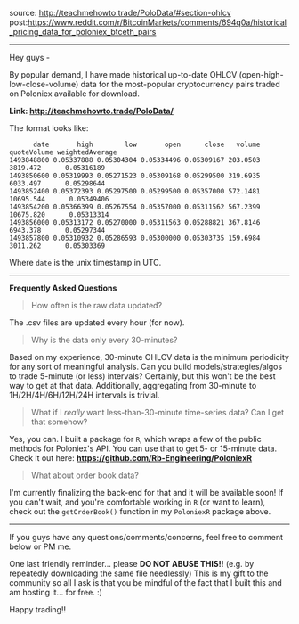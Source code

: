 source: http://teachmehowto.trade/PoloData/#section-ohlcv
post:https://www.reddit.com/r/BitcoinMarkets/comments/694q0a/historical_pricing_data_for_poloniex_btceth_pairs

----

Hey guys -

By popular demand, I have made historical up-to-date OHLCV (open-high-low-close-volume) data for the most-popular cryptocurrency pairs traded on Poloniex available for download.

**Link: http://teachmehowto.trade/PoloData/**

The format looks like:

          date       high        low       open      close   volume quoteVolume weightedAverage
    1493848800 0.05337888 0.05304304 0.05334496 0.05309167 203.0503    3819.472      0.05316189
    1493850600 0.05319993 0.05271523 0.05309168 0.05299500 319.6935    6033.497      0.05298644
    1493852400 0.05372393 0.05297500 0.05299500 0.05357000 572.1481   10695.544      0.05349406
    1493854200 0.05366399 0.05267554 0.05357000 0.05311562 567.2399   10675.820      0.05313314
    1493856000 0.05313172 0.05270000 0.05311563 0.05288821 367.8146    6943.378      0.05297344
    1493857800 0.05310932 0.05286593 0.05300000 0.05303735 159.6984    3011.262      0.05303369

Where `date` is the unix timestamp in UTC.

-------------------------

**Frequently Asked Questions**

> How often is the raw data updated?

The .csv files are updated every hour (for now).

> Why is the data only every 30-minutes?

Based on my experience, 30-minute OHLCV data is the minimum periodicity for any sort of meaningful analysis. Can you build models/strategies/algos to trade 5-minute (or less) intervals? Certainly, but this won't be the best way to get at that data. Additionally, aggregating from 30-minute to 1H/2H/4H/6H/12H/24H intervals is trivial.

> What if I *really* want less-than-30-minute time-series data? Can I get that somehow?

Yes, you can. I built a package for `R`, which wraps a few of the public methods for Poloniex's API. You can use that to get 5- or 15-minute data. Check it out here: **https://github.com/Rb-Engineering/PoloniexR**

> What about order book data?

I'm currently finalizing the back-end for that and it will be available soon! If you can't wait, and you're comfortable working in `R` (or want to learn), check out the `getOrderBook()` function in my `PoloniexR` package above.

-------------------------

If you guys have any questions/comments/concerns, feel free to comment below or PM me.

One last friendly reminder... please **DO NOT ABUSE THIS!!** (e.g. by repeatedly downloading the same file needlessly) This is my gift to the community so all I ask is that you be mindful of the fact that I built this and am hosting it... for free. :)

Happy trading!!
